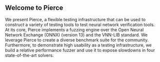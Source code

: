 ## Welcome to Pierce

We present Pierce, a flexible testing infrastructure that can be used to construct a variety of testing tools to test neural network verification tools. At its core, Pierce implements a fuzzing engine over the Open Neural Network Exchange (ONNX) (version 13) and the VNN-LIB standard. We leverage Pierce to create a diverse benchmark suite for the community. Furthermore, to demonstrate high usability as a testing infrastructure, we build a relative performance fuzzer and use it to expose slowdowns in four state-of-the-art solvers.


